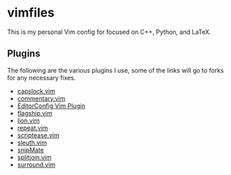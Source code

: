 # vimfiles

This is my personal Vim config for focused on C++, Python, and LaTeX.

## Plugins

The following are the various plugins I use, some of the links will go to forks for any necessary fixes.

* [capslock.vim](https://github.com/tpope/vim-capslock)
* [commentary.vim](https://github.com/tpope/vim-commentary)
* [EditorConfig Vim Plugin](https://github.com/editorconfig/editorconfig-vim)
* [flagship.vim](https://github.com/tpope/vim-flagship)
* [lion.vim](https://github.com/tommcdo/vim-lion)
* [repeat.vim](https://github.com/tpope/vim-repeat)
* [scriptease.vim](https://github.com/tpope/vim-scriptease)
* [sleuth.vim](https://github.com/rksouthee/vim-sleuth)
* [snipMate](https://github.com/brookhong/snipmate.vim)
* [splitjoin.vim](https://github.com/AndrewRadev/splitjoin.vim)
* [surround.vim](https://github.com/tpope/vim-surround)
